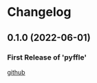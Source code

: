 # Changelog

<!--next-version-placeholder-->

## 0.1.0 (2022-06-01)

### First Release of 'pyffle'



<!-- Markdown link & img dfn's -->

[github](https://github.com/Stephen-RA-King/pyffle)
